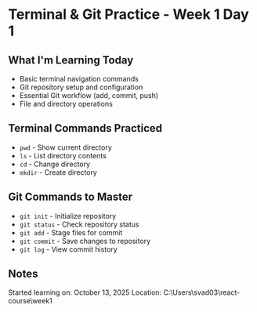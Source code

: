 # Terminal & Git Practice - Week 1 Day 1

## What I'm Learning Today
- Basic terminal navigation commands
- Git repository setup and configuration
- Essential Git workflow (add, commit, push)
- File and directory operations

## Terminal Commands Practiced
- `pwd` - Show current directory
- `ls` - List directory contents  
- `cd` - Change directory
- `mkdir` - Create directory

## Git Commands to Master
- `git init` - Initialize repository
- `git status` - Check repository status
- `git add` - Stage files for commit
- `git commit` - Save changes to repository
- `git log` - View commit history

## Notes
Started learning on: October 13, 2025
Location: C:\Users\svad03\react-course\week1